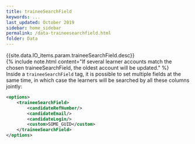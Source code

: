 ```yaml
---
title: traineeSearchField
keywords: ...
last_updated: October 2019
sidebar: home_sidebar
permalink: /data-traineesearchfield.html
folder: Data
---
```


{{site.data.IO_items.param.traineeSearchField.desc}}
<br/>
{% include note.html content="If several learner accounts match the chosen traineeSearchField, the oldest account will be updated." %}
<br/>
Inside a `traineeSearchField` tag, it is possible to set multiple fields at the same time, in which case the learners will be searched by all these columns jointly:

```xml
<options>
    <traineeSearchField>
        <candidateRefNumber/>
        <candidateEmail/>
        <candidateLogin/>
        <custom>SOME_GUID</custom>
    </traineeSearchField>
</options>
```
